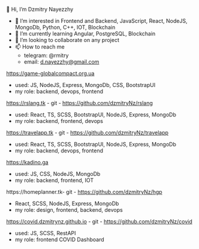 
👋 Hi, I’m Dzmitry Nayezzhy

- 👀 I’m interested in Frontend and Backend, JavaScript, React, NodeJS, MongoDb, Python, C++, IOT, Blockchain
- 🌱 I’m currently learning Angular, PostgreSQL, Blockchain
- 💞️ I’m looking to collaborate on any project
- 📫 How to reach me
  - telegram: @rmitry
  - email: d.nayezzhy@gmail.com


https://game-globalcompact.org.ua
  - used: JS, NodeJS, Express, MongoDb, CSS, BootstrapUI
  - my role: backend, devops, frontend


https://rslang.tk - git - https://github.com/dzmitryNz/rslang
  - used: React, TS, SCSS, BootstrapUI, NodeJS, Express, MongoDb
  - my role: backend, frontend, devops


https://travelapp.tk - git - https://github.com/dzmitryNz/travelapp
  - used: React, TS, SCSS, BootstrapUI, NodeJS, Express, MongoDb
  - my role: backend, devops, frontend 


https://kadino.ga 
  - used: JS, CSS, NodeJS, MongoDb
  - my role: backend, frontend, IOT 


https://homeplanner.tk- git - https://github.com/dzmitryNz/hgp
  - React, SCSS, NodeJS, Express, MongoDb
  - my role: design, frontend, backend, devops


https://covid.dzmitrynz.github.io - git - https://github.com/dzmitryNz/covid
  - used: JS, SCSS, RestAPI
  - my role: frontend  COVID Dashboard
